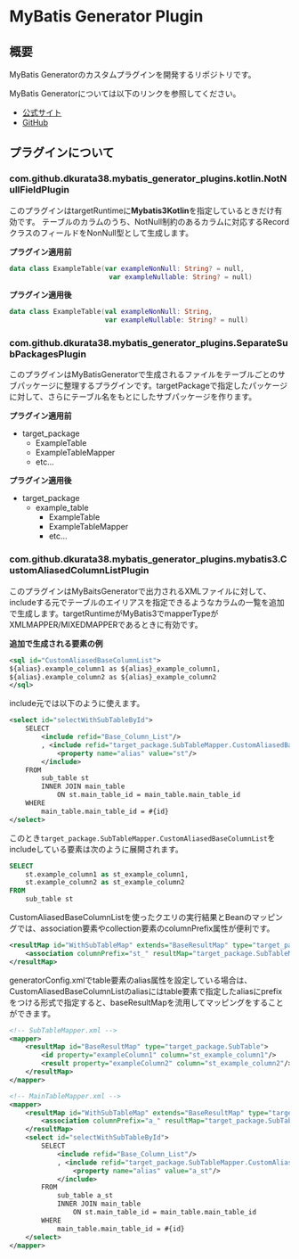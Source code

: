 # MyBatis Generator Plugin

## 概要

MyBatis Generatorのカスタムプラグインを開発するリポジトリです。

MyBatis Generatorについては以下のリンクを参照してください。

- [公式サイト](https://mybatis.org/generator/)
- [GitHub](https://github.com/mybatis/generator)

## プラグインについて

### com.github.dkurata38.mybatis_generator_plugins.kotlin.NotNullFieldPlugin

このプラグインはtargetRuntimeに**Mybatis3Kotlin**を指定しているときだけ有効です。
テーブルのカラムのうち、NotNull制約のあるカラムに対応するRecordクラスのフィールドをNonNull型として生成します。


**プラグイン適用前**

```kotlin
data class ExampleTable(var exampleNonNull: String? = null,
                         var exampleNullable: String? = null) 
```

**プラグイン適用後**

```kotlin
data class ExampleTable(val exampleNonNull: String,
                        var exampleNullable: String? = null) 
```

### com.github.dkurata38.mybatis_generator_plugins.SeparateSubPackagesPlugin

このプラグインはMyBatisGeneratorで生成されるファイルをテーブルごとのサブパッケージに整理するプラグインです。targetPackageで指定したパッケージに対して、さらにテーブル名をもとにしたサブパッケージを作ります。

**プラグイン適用前**

+ target_package
    + ExampleTable
    + ExampleTableMapper
    + etc...
    
**プラグイン適用後**

+ target_package
    + example_table
        + ExampleTable
        + ExampleTableMapper
        + etc...

### com.github.dkurata38.mybatis_generator_plugins.mybatis3.CustomAliasedColumnListPlugin

このプラグインはMyBaitsGeneratorで出力されるXMLファイルに対して、includeする元でテーブルのエイリアスを指定できるようなカラムの一覧を追加で生成します。targetRuntimeがMyBatis3でmapperTypeがXMLMAPPER/MIXEDMAPPERであるときに有効です。

**追加で生成される要素の例**

```xml
<sql id="CustomAliasedBaseColumnList">
${alias}.example_column1 as ${alias}_example_column1,
${alias}.example_column2 as ${alias}_example_column2
</sql>
```

include元では以下のように使えます。

```xml
<select id="selectWithSubTableById">
    SELECT
        <include refid="Base_Column_List"/>
        , <include refid="target_package.SubTableMapper.CustomAliasedBaseColumnList">
            <property name="alias" value="st"/>
        </include>
    FROM
        sub_table st
        INNER JOIN main_table
            ON st.main_table_id = main_table.main_table_id
    WHERE
        main_table.main_table_id = #{id}
</select>

```

このとき`target_package.SubTableMapper.CustomAliasedBaseColumnList`をincludeしている要素は次のように展開されます。

```sql
SELECT
    st.example_column1 as st_example_column1,
    st.example_column2 as st_example_column2
FROM
    sub_table st
```

CustomAliasedBaseColumnListを使ったクエリの実行結果とBeanのマッピングでは、association要素やcollection要素のcolumnPrefix属性が便利です。

```xml
<resultMap id="WithSubTableMap" extends="BaseResultMap" type="target_package.MainTable">
    <association columnPrefix="st_" resultMap="target_package.SubTableMapper.BaseResultMap" property="subTable"/>
</resultMap>
```

generatorConfig.xmlでtable要素のalias属性を設定している場合は、CustomAliasedBaseColumnListのaliasにはtable要素で指定したaliasにprefixをつける形式で指定すると、baseResultMapを流用してマッピングをすることができます。

```xml
<!-- SubTableMapper.xml -->
<mapper>
    <resultMap id="BaseResultMap" type="target_package.SubTable">
        <id property="exampleColumn1" column="st_example_column1"/>
        <result property="exampleColumn2" column="st_example_column2"/>
    </resultMap>
</mapper>
```

```xml
<!-- MainTableMapper.xml -->
<mapper>
    <resultMap id="WithSubTableMap" extends="BaseResultMap" type="target_package.MainTable">
        <association columnPrefix="a_" resultMap="target_package.SubTableMapper.BaseResultMap" property="subTable"/>
    </resultMap>
    <select id="selectWithSubTableById">
        SELECT
            <include refid="Base_Column_List"/>
            , <include refid="target_package.SubTableMapper.CustomAliasedBaseColumnList">
                <property name="alias" value="a_st"/>
            </include>
        FROM
            sub_table a_st
            INNER JOIN main_table
                ON st.main_table_id = main_table.main_table_id
        WHERE
            main_table.main_table_id = #{id}
    </select>
</mapper>
```
